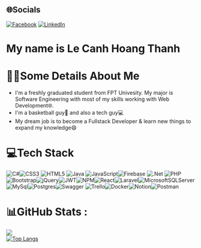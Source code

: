 ## 🌐Socials
[![Facebook](https://img.shields.io/badge/Facebook-%231877F2.svg?logo=Facebook&logoColor=white)](https://www.facebook.com/thahlelelele) [![LinkedIn](https://img.shields.io/badge/LinkedIn-%230077B5.svg?logo=linkedin&logoColor=white)](https://www.linkedin.com/in/thanhlch27) 

<h1>My name is Le Canh Hoang Thanh</h1>

# 👦🏻Some Details About Me
- I'm a freshly graduated student from FPT Univesity. My major is Software Engineering with most of my skills working with Web Development🌐.
- I'm a basketball guy🏀 and also a tech guy💻
- My dream job is to become a Fullstack Developer & learn new things to expand my knowledge😄

# 💻Tech Stack
![C#](https://img.shields.io/badge/c%23-%23239120.svg?style=flat&logo=csharp&logoColor=white)![CSS3](https://img.shields.io/badge/css3-%231572B6.svg?style=flat&logo=css3&logoColor=white) ![HTML5](https://img.shields.io/badge/html5-%23E34F26.svg?style=flat&logo=html5&logoColor=white) ![Java](https://img.shields.io/badge/java-%23ED8B00.svg?style=flat&logo=java&logoColor=white) ![JavaScript](https://img.shields.io/badge/javascript-%23323330.svg?style=flat&logo=javascript&logoColor=%23F7DF1E)![Firebase](https://img.shields.io/badge/firebase-%23039BE5.svg?style=flat&logo=firebase) ![.Net](https://img.shields.io/badge/.NET-5C2D91?style=flat&logo=.net&logoColor=white) ![PHP](https://img.shields.io/badge/PHP-5C2D91?style=flat&logo=&logoColor=white) ![Bootstrap](https://img.shields.io/badge/bootstrap-%23563D7C.svg?style=flat&logo=bootstrap&logoColor=white)![jQuery](https://img.shields.io/badge/jquery-%230769AD.svg?style=flat&logo=jquery&logoColor=white)![JWT](https://img.shields.io/badge/JWT-black?style=flat&logo=JSON%20web%20tokens)![NPM](https://img.shields.io/badge/NPM-%23000000.svg?style=flat&logo=npm&logoColor=white)![React](https://img.shields.io/badge/react-%2320232a.svg?style=flat&logo=react&logoColor=%2361DAFB)![Laravel](https://img.shields.io/badge/laravel-%2320232a.svg?style=flat&logo=laravel&logoColor=%2361DAFB)![MicrosoftSQLServer](https://img.shields.io/badge/Microsoft%20SQL%20Sever-CC2927?style=flat&logo=microsoft%20sql%20server&logoColor=white)![MySql](https://img.shields.io/badge/mysql-%23316192.svg?style=flat&logo=mysql&logoColor=white)![Postgres](https://img.shields.io/badge/postgres-%23316192.svg?style=flat&logo=postgresql&logoColor=white)![Swagger](https://img.shields.io/badge/-Swagger-%23Clojure?style=flat&logo=swagger&logoColor=white) ![Trello](https://img.shields.io/badge/Trello-%23026AA7.svg?style=flat&logo=Trello&logoColor=white)![Docker](https://img.shields.io/badge/docker-%230db7ed.svg?style=flat&logo=docker&logoColor=white)![Notion](https://img.shields.io/badge/Notion-%23000000.svg?style=flat&logo=notion&logoColor=white)![Postman](https://img.shields.io/badge/Postman-FF6C37?style=flat&logo=postman&logoColor=white)

# 📊GitHub Stats :
![](https://github-readme-stats.vercel.app/api?username=lcht2701&theme=prussian)<br/>
[![Top Langs](https://github-readme-stats.vercel.app/api/top-langs/?username=lcht2701&layout=compact&theme=prussian)](https://github.com/anuraghazra/github-readme-stats)<br/>

